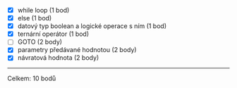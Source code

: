 - [x] while loop (1 bod)
- [x] else (1 bod)
- [x] datový typ boolean a logické operace s ním (1 bod)
- [x] ternární operátor (1 bod)
- [ ] GOTO (2 body)
- [x] parametry předávané hodnotou (2 body)
- [x] návratová hodnota (2 body)
---
Celkem: 10 bodů